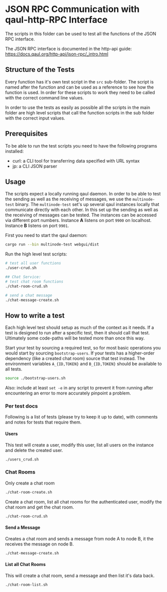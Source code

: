 # JSON RPC Communication with qaul-http-RPC Interface

The scripts in this folder can be used to test all the functions of the JSON RPC interface.

The JSON RPC interface is documented in the http-api guide: 
https://docs.qaul.org/http-api/json-rpc/_intro.html


## Structure of the Tests

Every function has it's own test script in the `src` sub-folder. The script is named after the function and can be used as a reference to see how the function is used. In order for these scripts to work they need to be called with the correct command line values.

In order to use the tests as easily as possible all the scripts in the main folder are high level scripts that call the function scripts in the sub folder with the correct input values.


## Prerequisites

To be able to run the test scripts you need to have the following programs installed:

* curl: a CLI tool for transferring data specified with URL syntax
* jp: a CLI JSON parser


## Usage

The scripts expect a locally running qaul daemon. In order to be able to test the sending as well as the receiving of messages, we use the `multinode-test` binary. 
The `multinode-test` set's up several qaul instances locally that communicate directly with each other. In this set up the sending as well as the receiving of messages can be tested. The instances can be accessed via different port numbers.
Instance **A** listens on port `9900` on localhost. Instance **B** listens on port `9901`.


First you need to start the qaul daemon:

```bash
cargo run --bin multinode-test webgui/dist
```


Run the high level test scripts:

```bash
# test all user functions
./user-crud.sh

## Chat Service:
# test chat room functions
./chat-room-crud.sh

# send a chat message
./chat-message-create.sh
```




## How to write a test

Each high level test should setup as much of the context as it needs.  If a test
is designed to run after a specific test, then it should call that
test.  Ultimately some code-paths will be tested more than once this
way.

Start your test by sourcing a required test, so for most basic
operations you would start by sourcing `bootstrap-users`.  If your
tests has a higher-order dependency (like a created chat room) source
that test instead.  The environment variables `A_{ID,TOKEN}` and
`B_{ID,TOKEN}` should be available to all tests.

```bash
source ./bootstrap-users.sh
```

Also: include at least `set -e` in any script to prevent it from
running after encountering an error to more accurately pinpoint a
problem.


### Per test docs

Following is a list of tests (please try to keep it up to date), with
comments and notes for tests that require them.

#### Users

This test will create a user, modify this user, list all users on the instance and delete the created user.

```bash
./users_crud.sh
```

### Chat Rooms

Only create a chat room

```bash
./chat-room-create.sh
```

Create a chat room, list all chat rooms for the authenticated user, modify the chat room and get the chat room.

```bash
./chat-room-crud.sh
```


#### Send a Message

Creates a chat room and sends a message from node A to node B, it the receives the message on node B.

```bash
./chat-message-create.sh
```

#### List all Chat Rooms

This will create a chat room, send a message and then list it's data back.

```bash
./chat-room-list.sh
```

